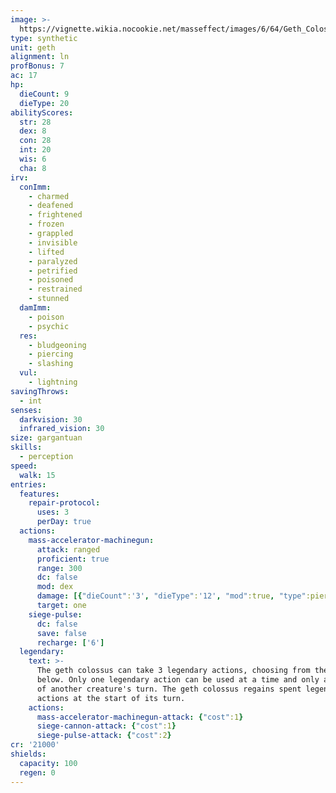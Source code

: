 ```yaml
---
image: >-
  https://vignette.wikia.nocookie.net/masseffect/images/6/64/Geth_Colossus_01.jpg/revision/latest/scale-to-width-down/350?cb=20080922231050
type: synthetic
unit: geth
alignment: ln
profBonus: 7
ac: 17
hp:
  dieCount: 9
  dieType: 20
abilityScores:
  str: 28
  dex: 8
  con: 28
  int: 20
  wis: 6
  cha: 8
irv:
  conImm:
    - charmed
    - deafened
    - frightened
    - frozen
    - grappled
    - invisible
    - lifted
    - paralyzed
    - petrified
    - poisoned
    - restrained
    - stunned
  damImm:
    - poison
    - psychic
  res:
    - bludgeoning
    - piercing
    - slashing
  vul:
    - lightning
savingThrows:
  - int
senses:
  darkvision: 30
  infrared_vision: 30
size: gargantuan
skills:
  - perception
speed:
  walk: 15
entries:
  features:
    repair-protocol:
      uses: 3
      perDay: true
  actions:
    mass-accelerator-machinegun:
      attack: ranged
      proficient: true
      range: 300
      dc: false
      mod: dex
      damage: [{"dieCount":'3', "dieType":'12', "mod":true, "type":piercing},{"dieCount":'3', "dieType":'12', "mod":true, "type":radiant}]
      target: one
    siege-pulse:
      dc: false
      save: false
      recharge: ['6']
  legendary:
    text: >-
      The geth colossus can take 3 legendary actions, choosing from the options
      below. Only one legendary action can be used at a time and only at the end
      of another creature's turn. The geth colossus regains spent legendary
      actions at the start of its turn.
    actions:
      mass-accelerator-machinegun-attack: {"cost":1}
      siege-cannon-attack: {"cost":1}
      siege-pulse-attack: {"cost":2}
cr: '21000'
shields:
  capacity: 100
  regen: 0
---
```

